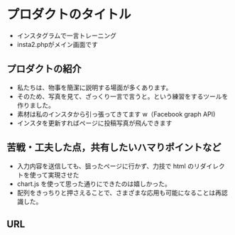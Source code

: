 # プロダクトのタイトル

- インスタグラムで一言トレーニング
- insta2.phpがメイン画面です

## プロダクトの紹介

- 私たちは、物事を簡潔に説明する場面が多くあります。
- そのため、写真を見て、ざっくり一言で言うと。という練習をするツールを作りました。
- 素材は私のインスタから引っ張ってきてます w（Facebook graph API)
- インスタを更新すればページに投稿写真が飛んできます

## 苦戦・工夫した点，共有したいハマりポイントなど

- 入力内容を送信しても、狙ったページに行かず、力技で html のリダイレクトを使って実現させた
- chart.js を使って思った通りにできたのは嬉しかった。
- 配列をきっちりと押さえることで、さまざまな応用も可能になることは再認識した。

## URL
